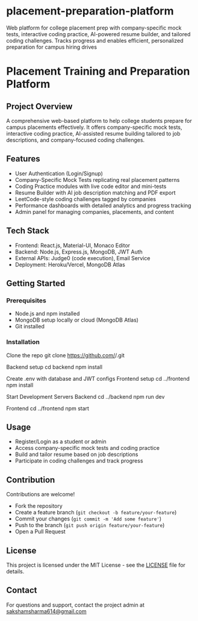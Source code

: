 # placement-preparation-platform
Web platform for college placement prep with company-specific mock tests, interactive coding practice, AI-powered resume builder, and tailored coding challenges. Tracks progress and enables efficient, personalized preparation for campus hiring drives

# Placement Training and Preparation Platform

## Project Overview
A comprehensive web-based platform to help college students prepare for campus placements effectively. It offers company-specific mock tests, interactive coding practice, AI-assisted resume building tailored to job descriptions, and company-focused coding challenges.

## Features
- User Authentication (Login/Signup)
- Company-Specific Mock Tests replicating real placement patterns
- Coding Practice modules with live code editor and mini-tests
- Resume Builder with AI job description matching and PDF export
- LeetCode-style coding challenges tagged by companies
- Performance dashboards with detailed analytics and progress tracking
- Admin panel for managing companies, placements, and content

## Tech Stack
- Frontend: React.js, Material-UI, Monaco Editor
- Backend: Node.js, Express.js, MongoDB, JWT Auth
- External APIs: Judge0 (code execution), Email Service
- Deployment: Heroku/Vercel, MongoDB Atlas

## Getting Started

### Prerequisites
- Node.js and npm installed
- MongoDB setup locally or cloud (MongoDB Atlas)
- Git installed

### Installation
Clone the repo
git clone https://github.com/<your-username>/<repository-name>.git

Backend setup
cd backend
npm install

Create .env with database and JWT configs
Frontend setup
cd ../frontend
npm install

Start Development Servers
Backend
cd ../backend
npm run dev

Frontend
cd ../frontend
npm start


## Usage
- Register/Login as a student or admin
- Access company-specific mock tests and coding practice
- Build and tailor resume based on job descriptions
- Participate in coding challenges and track progress

## Contribution
Contributions are welcome!  
- Fork the repository  
- Create a feature branch (`git checkout -b feature/your-feature`)  
- Commit your changes (`git commit -m 'Add some feature'`)  
- Push to the branch (`git push origin feature/your-feature`)  
- Open a Pull Request

## License
This project is licensed under the MIT License - see the [LICENSE](LICENSE) file for details.

## Contact
For questions and support, contact the project admin at sakshamsharma614@gmail.com

